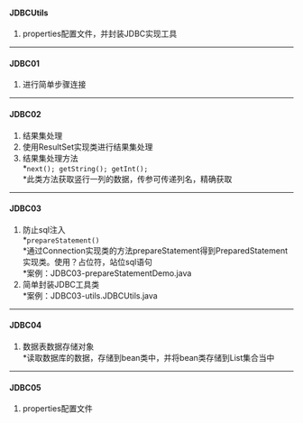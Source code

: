 #### JDBCUtils  
1. properties配置文件，并封装JDBC实现工具
----
#### JDBC01
1. 进行简单步骤连接  
----
#### JDBC02  
1. 结果集处理  
2. 使用ResultSet实现类进行结果集处理
3. 结果集处理方法  
*`next(); getString(); getInt();`  
*此类方法获取竖行一列的数据，传参可传递列名，精确获取  
----
#### JDBC03  
1. 防止sql注入  
*`prepareStatement()`  
*通过Connection实现类的方法prepareStatement得到PreparedStatement实现类。使用？占位符，站位sql语句    
*案例：JDBC03-prepareStatementDemo.java  
2. 简单封装JDBC工具类  
*案例：JDBC03-utils.JDBCUtils.java  
----
#### JDBC04  
1. 数据表数据存储对象  
*读取数据库的数据，存储到bean类中，并将bean类存储到List集合当中  
----
#### JDBC05  
1. properties配置文件